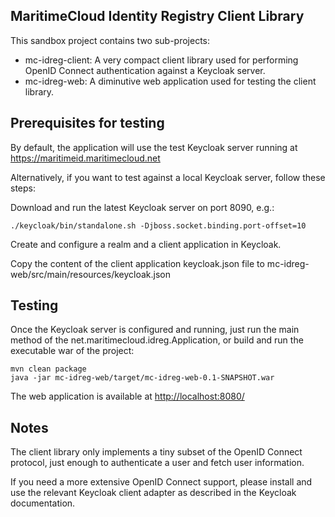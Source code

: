 ## MaritimeCloud Identity Registry Client Library

This sandbox project contains two sub-projects:

* mc-idreg-client: A very compact client library used for performing OpenID Connect authentication against
  a Keycloak server.
* mc-idreg-web: A diminutive web application used for testing the client library.

## Prerequisites for testing

By default, the application will use the test Keycloak server running at https://maritimeid.maritimecloud.net

Alternatively, if you want to test against a local Keycloak server, follow these steps:

Download and run the latest Keycloak server on port 8090, e.g.:

    ./keycloak/bin/standalone.sh -Djboss.socket.binding.port-offset=10
    
Create and configure a realm and a client application in Keycloak.

Copy the content of the client application keycloak.json file to mc-idreg-web/src/main/resources/keycloak.json

## Testing

Once the Keycloak server is configured and running, just run the main method of the
net.maritimecloud.idreg.Application, or build and run the executable war of the project:

    mvn clean package
    java -jar mc-idreg-web/target/mc-idreg-web-0.1-SNAPSHOT.war

The web application is available at <a href="http://localhost:8080/">http://localhost:8080/</a>

## Notes

The client library only implements a tiny subset of the OpenID Connect protocol, just enough to authenticate a user
and fetch user information.

If you need a more extensive OpenID Connect support, please install and use the relevant Keycloak client adapter 
as described in the Keycloak documentation.


